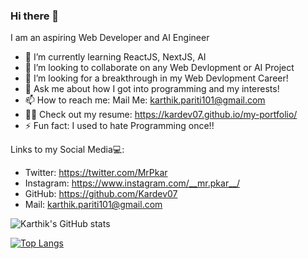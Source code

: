 ### Hi there 👋


I am an aspiring Web Developer and AI Engineer

- 🌱 I’m currently learning ReactJS, NextJS, AI
- 👯 I’m looking to collaborate on any Web Devlopment or AI Project
- 🤔 I’m looking for a breakthrough in my Web Devlopment Career!
- 💬 Ask me about how I got into programming and my interests!
- 📫 How to reach me: Mail Me: karthik.pariti101@gmail.com
- 🙆‍♂️ Check out my resume: https://kardev07.github.io/my-portfolio/
- ⚡ Fun fact: I used to hate Programming once!!

Links to my Social Media💻:
- Twitter: https://twitter.com/MrPkar
- Instagram: https://www.instagram.com/__mr.pkar__/
- GitHub: https://github.com/Kardev07
- Mail: karthik.pariti101@gmail.com


![Karthik's GitHub stats](https://github-readme-stats.vercel.app/api?username=Kardev07&show_icons=true&theme=radical)


[![Top Langs](https://github-readme-stats.vercel.app/api/top-langs/?username=Kardev07)](https://github.com/anuraghazra/github-readme-stats)



